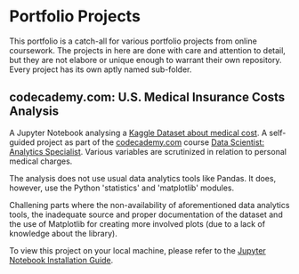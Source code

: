 # Portfolio Projects
This portfolio is a catch-all for various portfolio projects from online coursework. The projects in here are done with care and attention to detail, but they are not elabore or unique enough to warrant their own repository. Every project has its own aptly named sub-folder. 

## codecademy.com: U.S. Medical Insurance Costs Analysis
A Jupyter Notebook analysing a [Kaggle Dataset about medical cost](https://www.kaggle.com/datasets/mirichoi0218/insurance). A self-guided project as part of the [codecademy.com](https://codecademy.com) course [Data Scientist: Analytics Specialist](https://www.codecademy.com/learn/paths/data-analyst). Various variables are scrutinized in relation to personal medical charges. 

The analysis does not use usual data analytics tools like Pandas. It does, however, use the Python 'statistics' and 'matplotlib' modules.

Challening parts where the non-availability of aforementioned data analytics tools, the inadequate source and proper documentation of the dataset and the use of Matplotlib for creating more involved plots (due to a lack of knowledge about the library).

To view this project on your local machine, please refer to the [Jupyter Notebook Installation Guide](https://jupyter.org/install).

